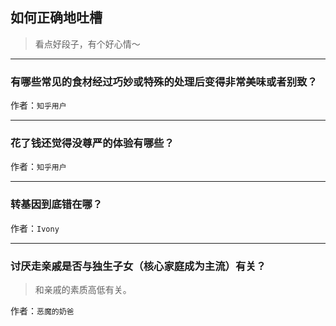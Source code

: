 ## 如何正确地吐槽

> 看点好段子，有个好心情～


 
---

### 有哪些常见的食材经过巧妙或特殊的处理后变得非常美味或者别致？

> 


作者：`知乎用户`

---

### 花了钱还觉得没尊严的体验有哪些？

> 


作者：`知乎用户`

---

### 转基因到底错在哪？

> 


作者：`Ivony`

---

### 讨厌走亲戚是否与独生子女（核心家庭成为主流）有关？

> 和亲戚的素质高低有关。


作者：`恶魔的奶爸`